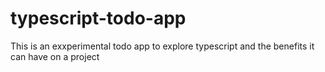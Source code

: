 # typescript-todo-app
This is an exxperimental todo app to explore typescript and the benefits it can have on a project
